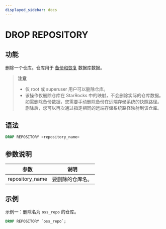 ```yaml
---
displayed_sidebar: docs
---
```


# DROP REPOSITORY

## 功能

删除一个仓库。仓库用于 [备份和恢复](../../../administration/Backup_and_restore.md) 数据库数据。

> **注意**
>
> - 仅 root 或 superuser 用户可以删除仓库。
> - 该操作仅删除仓库在 StarRocks 中的映射，不会删除实际的仓库数据。如需删除备份数据，您需要手动删除备份在远端存储系统的快照路径。删除后，您可以再次通过指定相同的远端存储系统路径映射到该仓库。

## 语法

```SQL
DROP REPOSITORY <repository_name>
```

## 参数说明

| **参数**        | **说明**         |
| --------------- | ---------------- |
| repository_name | 要删除的仓库名。 |

## 示例

示例一：删除名为 `oss_repo` 的仓库。

```SQL
DROP REPOSITORY `oss_repo`;
```
